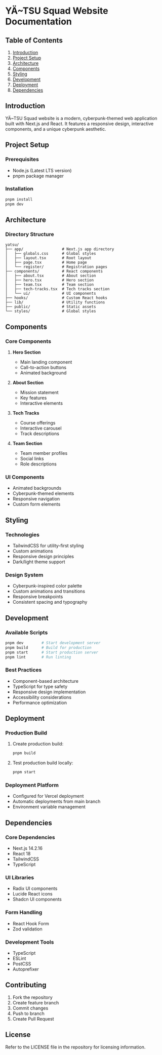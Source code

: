 # YÄ~TSU Squad Website Documentation

## Table of Contents
1. [Introduction](#introduction)
2. [Project Setup](#project-setup)
3. [Architecture](#architecture)
4. [Components](#components)
5. [Styling](#styling)
6. [Development](#development)
7. [Deployment](#deployment)
8. [Dependencies](#dependencies)

## Introduction
YÄ~TSU Squad website is a modern, cyberpunk-themed web application built with Next.js and React. It features a responsive design, interactive components, and a unique cyberpunk aesthetic.

## Project Setup

### Prerequisites
- Node.js (Latest LTS version)
- pnpm package manager

### Installation
```bash
pnpm install
pnpm dev
```

## Architecture

### Directory Structure
```
yatsu/
├── app/                 # Next.js app directory
│   ├── globals.css      # Global styles
│   ├── layout.tsx       # Root layout
│   ├── page.tsx         # Home page
│   └── register/        # Registration pages
├── components/          # React components
│   ├── about.tsx        # About section
│   ├── hero.tsx         # Hero section
│   ├── team.tsx         # Team section
│   ├── tech-tracks.tsx  # Tech tracks section
│   └── ui/              # UI components
├── hooks/               # Custom React hooks
├── lib/                 # Utility functions
├── public/              # Static assets
└── styles/              # Global styles
```

## Components

### Core Components
1. **Hero Section**
   - Main landing component
   - Call-to-action buttons
   - Animated background

2. **About Section**
   - Mission statement
   - Key features
   - Interactive elements

3. **Tech Tracks**
   - Course offerings
   - Interactive carousel
   - Track descriptions

4. **Team Section**
   - Team member profiles
   - Social links
   - Role descriptions

### UI Components
- Animated backgrounds
- Cyberpunk-themed elements
- Responsive navigation
- Custom form elements

## Styling

### Technologies
- TailwindCSS for utility-first styling
- Custom animations
- Responsive design principles
- Dark/light theme support

### Design System
- Cyberpunk-inspired color palette
- Custom animations and transitions
- Responsive breakpoints
- Consistent spacing and typography

## Development

### Available Scripts
```bash
pnpm dev        # Start development server
pnpm build      # Build for production
pnpm start      # Start production server
pnpm lint       # Run linting
```

### Best Practices
- Component-based architecture
- TypeScript for type safety
- Responsive design implementation
- Accessibility considerations
- Performance optimization

## Deployment

### Production Build
1. Create production build:
   ```bash
   pnpm build
   ```
2. Test production build locally:
   ```bash
   pnpm start
   ```

### Deployment Platform
- Configured for Vercel deployment
- Automatic deployments from main branch
- Environment variable management

## Dependencies

### Core Dependencies
- Next.js 14.2.16
- React 18
- TailwindCSS
- TypeScript

### UI Libraries
- Radix UI components
- Lucide React icons
- Shadcn UI components

### Form Handling
- React Hook Form
- Zod validation

### Development Tools
- TypeScript
- ESLint
- PostCSS
- Autoprefixer

## Contributing
1. Fork the repository
2. Create feature branch
3. Commit changes
4. Push to branch
5. Create Pull Request

## License
Refer to the LICENSE file in the repository for licensing information.